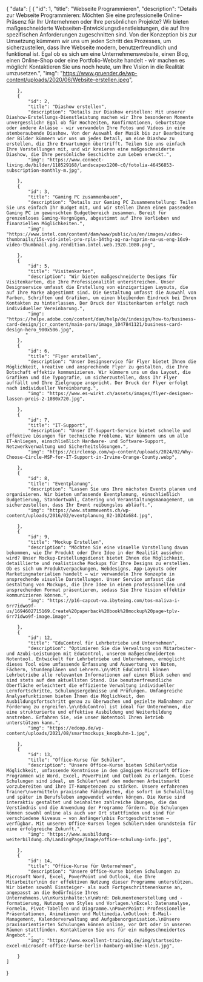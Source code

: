 {
    "data": [
        {
            "id": 1,
            "title": "Webseite Programmieren",
            "description": "Details zur Webseite Programmieren: Möchten Sie eine professionelle Online-Präsenz für Ihr Unternehmen oder Ihre persönlichen Projekte? Wir bieten maßgeschneiderte Webseiten-Entwicklungsdienstleistungen, die auf Ihre spezifischen Anforderungen zugeschnitten sind. Von der Konzeption bis zur Umsetzung kümmern wir uns um jeden Schritt des Prozesses, um sicherzustellen, dass Ihre Webseite modern, benutzerfreundlich und funktional ist. Egal ob es sich um eine Unternehmenswebsite, einen Blog, einen Online-Shop oder eine Portfolio-Website handelt - wir machen es möglich! Kontaktieren Sie uns noch heute, um Ihre Vision in die Realität umzusetzen.",
            "img": "https://www.gruender.de/wp-content/uploads/2020/06/Website-erstellen.jpeg",
           
        },
        {
            "id": 2,
            "title": "Diashow erstellen",
            "description": "Details zur Diashow erstellen: Mit unserer Diashow-Erstellungs-Dienstleistung machen wir Ihre besonderen Momente unvergesslich! Egal ob für Hochzeiten, Konfirmationen, Geburtstage oder andere Anlässe - wir verwandeln Ihre Fotos und Videos in eine atemberaubende Diashow. Von der Auswahl der Musik bis zur Bearbeitung der Bilder kümmern wir uns um jedes Detail, um eine Diashow zu erstellen, die Ihre Erwartungen übertrifft. Teilen Sie uns einfach Ihre Vorstellungen mit, und wir kreieren eine maßgeschneiderte Diashow, die Ihre persönliche Geschichte zum Leben erweckt.",
            "img": "https://www.connect-living.de/bilder/118529168/landscapex1200-c0/fotolia-46456853-subscription-monthly-m.jpg",
          
        },
        {
            "id": 3,
            "title": "Gaming PC zusammenbauen",
            "description": "Details zur Gaming PC Zusammenstellung: Teilen Sie uns einfach Ihr Budget mit, und wir stellen Ihnen einen passenden Gaming PC im gewünschten Budgetbereich zusammen. Bereit für grenzenloses Gaming-Vergnügen, abgestimmt auf Ihre Vorlieben und finanziellen Möglichkeiten.",
            "img": "https://www.intel.com/content/dam/www/public/us/en/images/video-thumbnails/15s-vid-intel-pro-rpls-14thg-ag-na-hqprim-na-us-eng-16x9-video-thumbnail.png.rendition.intel.web.1920.1080.png",
          
        },
        {
            "id": 5,
            "title": "Visitenkarten",
            "description": "Wir bieten maßgeschneiderte Designs für Visitenkarten, die Ihre Professionalität unterstreichen. Unser Designservice umfasst die Erstellung von einzigartigen Layouts, die auf Ihre Marke abgestimmt sind. Die Gestaltung umfasst die Auswahl von Farben, Schriften und Grafiken, um einen bleibenden Eindruck bei Ihren Kontakten zu hinterlassen. Der Druck der Visitenkarten erfolgt nach individueller Vereinbarung.",
            "img": "https://helpx.adobe.com/content/dam/help/de/indesign/how-to/business-card-design/jcr_content/main-pars/image_1047841121/business-card-design-hero_900x506.jpg",
           "
        },
        {
            "id": 6,
            "title": "Flyer erstellen",
            "description": "Unser Designservice für Flyer bietet Ihnen die Möglichkeit, kreative und ansprechende Flyer zu gestalten, die Ihre Botschaft effektiv kommunizieren. Wir kümmern uns um das Layout, die Grafiken und die Typografie, um sicherzustellen, dass Ihr Flyer auffällt und Ihre Zielgruppe anspricht. Der Druck der Flyer erfolgt nach individueller Vereinbarung.",
            "img": "https://www.es-wirkt.ch/assets/images/flyer-designen-lassen-preis-2-1080x720.jpg",
           
        },
        {
            "id": 7,
            "title": "IT-Support",
            "description": "Unser IT-Support-Service bietet schnelle und effektive Lösungen für technische Probleme. Wir kümmern uns um alle IT-Anliegen, einschließlich Hardware- und Software-Support, Netzwerkverwaltung und Sicherheitslösungen.",
            "img": "https://circlemsp.com/wp-content/uploads/2024/02/Why-Choose-Circle-MSP-for-IT-Support-in-Irvine-Orange-County.webp",
          
        },
        {
            "id": 8,
            "title": "Eventplanung",
            "description": "Lassen Sie uns Ihre nächsten Events planen und organisieren. Wir bieten umfassende Eventplanung, einschließlich Budgetierung, Standortwahl, Catering und Veranstaltungsmanagement, um sicherzustellen, dass Ihr Event reibungslos abläuft.",
            "img": "https://www.stammevents.ch/wp-content/uploads/2016/02/eventplanung_02-1024x684.jpg",
          
        },
        {
            "id": 9,
            "title": "Mockup Erstellen",
            "description": "Möchten Sie eine visuelle Vorstellung davon bekommen, wie Ihr Produkt oder Ihre Idee in der Realität aussehen wird? Unser Mockup-Erstellungsdienst bietet Ihnen die Möglichkeit, detaillierte und realistische Mockups für Ihre Designs zu erstellen. Ob es sich um Produktverpackungen, Webdesigns, App-Layouts oder Marketingmaterialien handelt – wir verwandeln Ihre Konzepte in ansprechende visuelle Darstellungen. Unser Service umfasst die Gestaltung von Mockups, die Ihre Idee in einem professionellen und ansprechenden Format präsentieren, sodass Sie Ihre Vision effektiv kommunizieren können.",
            "img": "https://p16-capcut-va.ibyteimg.com/tos-maliva-i-6rr7idwo9f-us/1694602715169.Create%20paperback%20book%20mockup%20page~tplv-6rr7idwo9f-image.image",
         
        },
        {
            "id": 12,
            "title": "EduControl für Lehrbetriebe und Unternehmen",
            "description": "Optimieren Sie die Verwaltung von Mitarbeiter- und Azubi-Leistungen mit EduControl, unserem maßgeschneiderten Notentool. Entwickelt für Lehrbetriebe und Unternehmen, ermöglicht dieses Tool eine umfassende Erfassung und Auswertung von Noten, Fächern, Stundenplänen und Lehrern.\n\nMit EduControl können Lehrbetriebe alle relevanten Informationen auf einen Blick sehen und sind stets auf dem aktuellsten Stand. Die benutzerfreundliche Oberfläche erleichtert die effiziente Verwaltung individueller Lernfortschritte, Schulungsergebnisse und Prüfungen. Umfangreiche Analysefunktionen bieten Ihnen die Möglichkeit, den Ausbildungsfortschritt genau zu überwachen und gezielte Maßnahmen zur Förderung zu ergreifen.\n\nEduControl ist ideal für Unternehmen, die eine strukturierte und effektive Ausbildung und Weiterbildung anstreben. Erfahren Sie, wie unser Notentool Ihren Betrieb unterstützen kann.",
            "img": "https://edoop.de/wp-content/uploads/2021/08/smartmockups_kmopbuhm-1.jpg",
         
        },
        {
            "id": 13,
            "title": "Office-Kurse für Schüler",
            "description": "Unsere Office-Kurse bieten Schüler\ndie Möglichkeit, umfassende Kenntnisse in den gängigen Microsoft Office-Programmen wie Word, Excel, PowerPoint und Outlook zu erlangen. Diese Schulungen sind ideal, um Schüler\nauf den modernen Arbeitsmarkt vorzubereiten und ihre IT-Kompetenzen zu stärken. Unsere erfahrenen Trainer\nvermitteln praxisnahe Fähigkeiten, die sofort im Schulalltag und später im Berufsleben angewendet werden können. Die Kurse sind interaktiv gestaltet und beinhalten zahlreiche Übungen, die das Verständnis und die Anwendung der Programme fördern. Die Schulungen können sowohl online als auch vor Ort stattfinden und sind für verschiedene Niveaus – von Anfänger\nbis Fortgeschrittenen – verfügbar. Mit unseren Office-Kursen legen Schüler\nden Grundstein für eine erfolgreiche Zukunft.",
            "img": "https://www.ausbildung-weiterbildung.ch/LandingPage/Image/office-schulung-info.jpg",
        
        },
        {
            "id": 14,
            "title": "Office-Kurse für Unternehmen",
            "description": "Unsere Office-Kurse bieten Schulungen zu Microsoft Word, Excel, PowerPoint und Outlook, die Ihre Mitarbeiter\nin der effektiven Nutzung dieser Programme unterstützen. Wir bieten sowohl Einsteiger- als auch Fortgeschrittenenkurse an, angepasst an die Bedürfnisse Ihres Unternehmens.\n\nKursinhalte:\n\nWord: Dokumentenerstellung und -formatierung, Nutzung von Styles und Vorlagen.\nExcel: Datenanalyse, Formeln, Pivot-Tabellen und Diagramme.\nPowerPoint: Professionelle Präsentationen, Animationen und Multimedia.\nOutlook: E-Mail-Management, Kalenderverwaltung und Aufgabenorganisation.\nUnsere praxisorientierten Schulungen können online, vor Ort oder in unseren Räumen stattfinden. Kontaktieren Sie uns für ein maßgeschneidertes Angebot.",
            "img": "https://www.excellent-training.de/img/startseite-excel-microsoft-office-kurse-berlin-hamburg-online-klein.jpg",
         
        }
    ]
}